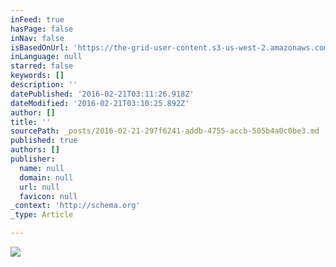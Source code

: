 ```yaml
---
inFeed: true
hasPage: false
inNav: false
isBasedOnUrl: 'https://the-grid-user-content.s3-us-west-2.amazonaws.com/ea004cbc-f9c9-4eeb-9997-7ced64ff718c.png'
inLanguage: null
starred: false
keywords: []
description: ''
datePublished: '2016-02-21T03:11:26.918Z'
dateModified: '2016-02-21T03:10:25.892Z'
author: []
title: ''
sourcePath: _posts/2016-02-21-297f6241-addb-4755-accb-505b4a0c0be3.md
published: true
authors: []
publisher:
  name: null
  domain: null
  url: null
  favicon: null
_context: 'http://schema.org'
_type: Article

---
```

![](https://the-grid-user-content.s3-us-west-2.amazonaws.com/ea004cbc-f9c9-4eeb-9997-7ced64ff718c.png)